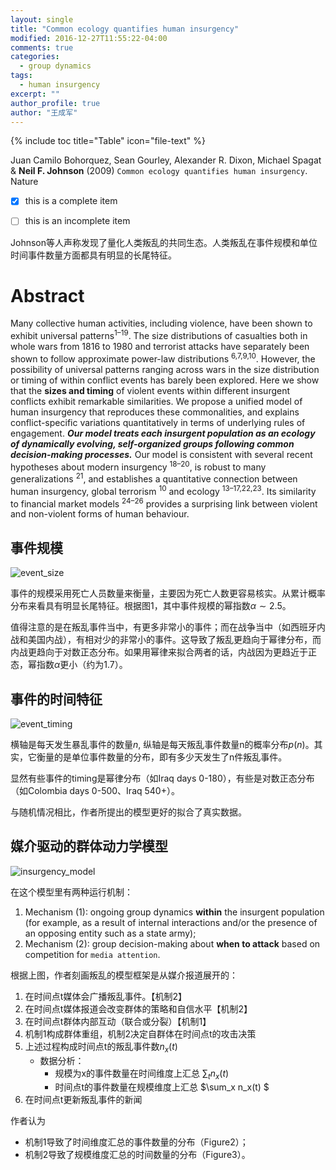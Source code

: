 ```yaml
---
layout: single
title: "Common ecology quantifies human insurgency"
modified: 2016-12-27T11:55:22-04:00
comments: true
categories:
  - group dynamics
tags:
  - human insurgency
excerpt: ""
author_profile: true
author: "王成军"
---
```


{% include toc title="Table" icon="file-text" %}

Juan Camilo Bohorquez, Sean Gourley, Alexander R. Dixon, Michael Spagat & **Neil F. Johnson** (2009) ``Common ecology quantifies human insurgency``. Nature


- [x] this is a complete item
- [ ] this is an incomplete item


Johnson等人声称发现了量化人类叛乱的共同生态。人类叛乱在事件规模和单位时间事件数量方面都具有明显的长尾特征。



# Abstract
Many collective human activities, including violence, have been shown to exhibit universal patterns<sup>1–19</sup>. The size distributions of casualties both in whole wars from 1816 to 1980 and terrorist attacks have separately been shown to follow approximate power-law distributions <sup>6,7,9,10</sup>. However, the possibility of universal patterns ranging across wars in the size distribution or timing of within conflict events has barely been explored. Here we show that the **sizes and timing** of violent events within different insurgent conflicts exhibit remarkable similarities. We propose a unified model of human insurgency that reproduces these commonalities, and explains conflict-specific variations quantitatively in terms of underlying rules of engagement. **_Our model treats each insurgent population as an ecology of dynamically evolving, self-organized groups following common decision-making processes._** Our model is consistent with several recent hypotheses about modern insurgency <sup>18–20</sup>, is robust to many generalizations <sup>21</sup>, and establishes a quantitative connection between human insurgency, global terrorism <sup>10</sup> and ecology <sup>13–17,22,23</sup>. Its similarity to financial market models <sup>24–26</sup> provides a surprising link between violent and non-violent forms of human behaviour.

## 事件规模

![event_size](http://oaf2qt3yk.bkt.clouddn.com/2ac3ad1f05afe7d5d2e5e4c81f84612a.png)

事件的规模采用死亡人员数量来衡量，主要因为死亡人数更容易核实。从累计概率分布来看具有明显长尾特征。根据图1，其中事件规模的幂指数$\alpha \sim 2.5$。

值得注意的是在叛乱事件当中，有更多非常小的事件；而在战争当中（如西班牙内战和美国内战），有相对少的非常小的事件。这导致了叛乱更趋向于幂律分布，而内战更趋向于对数正态分布。如果用幂律来拟合两者的话，内战因为更趋近于正态，幂指数$\alpha$更小（约为1.7）。

## 事件的时间特征

![event_timing](http://oaf2qt3yk.bkt.clouddn.com/4cdcec77309bb63a0b788f604d76f22d.png)

横轴是每天发生暴乱事件的数量$n$, 纵轴是每天叛乱事件数量n的概率分布$p(n)$。其实，它衡量的是单位事件数量的分布，即有多少天发生了n件叛乱事件。

显然有些事件的timing是幂律分布（如Iraq days 0-180），有些是对数正态分布（如Colombia days 0-500、Iraq 540+）。

与随机情况相比，作者所提出的模型更好的拟合了真实数据。

## 媒介驱动的群体动力学模型

![insurgency_model](http://oaf2qt3yk.bkt.clouddn.com/5ed94c5298fa1ccc0098a02a38aed152.png)

在这个模型里有两种运行机制：

1. Mechanism (1): ongoing group dynamics **within** the insurgent population (for example, as a result of internal interactions and/or the presence of an opposing entity such as a state army);
2. Mechanism (2): group decision-making about **when to attack** based on competition for ``media attention``.

根据上图，作者刻画叛乱的模型框架是从媒介报道展开的：

1. 在时间点t媒体会广播叛乱事件。【机制2】
2. 在时间点t媒体报道会改变群体的策略和自信水平【机制2】
3. 在时间点t群体内部互动（联合或分裂）【机制1】
4. 机制1构成群体重组，机制2决定自群体在时间点t的攻击决策
5. 上述过程构成时间点t的叛乱事件数$n_x(t)$
    - 数据分析：
      - 规模为x的事件数量在时间维度上汇总 $\sum_t n_x (t)$
      - 时间点t的事件数量在规模维度上汇总 $\sum_x n_x(t) $
6. 在时间点t更新叛乱事件的新闻

作者认为

- 机制1导致了时间维度汇总的事件数量的分布（Figure2）；
- 机制2导致了规模维度汇总的时间数量的分布（Figure3）。
